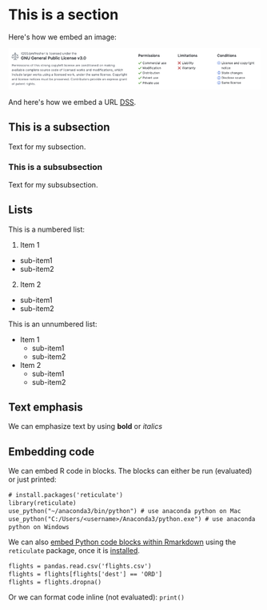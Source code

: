 # This is a section

Here's how we embed an image:

![](images/readme-license.png)

And here's how we embed a URL [DSS](https://dss.iq.harvard.edu/).

## This is a subsection

Text for my subsection.

### This is a subsubsection

Text for my subsubsection.

## Lists

This is a numbered list:

1. Item 1

* sub-item1
* sub-item2

2. Item 2

* sub-item1
* sub-item2

This is an unnumbered list:

* Item 1
  * sub-item1
  * sub-item2
* Item 2
  * sub-item1
  * sub-item2

## Text emphasis

We can emphasize text by using **bold** or _italics_

## Embedding code

We can embed R code in blocks. The blocks can either be run (evaluated) or just printed:

```{r-setup,
# install.packages('reticulate')
library(reticulate)
use_python("~/anaconda3/bin/python") # use anaconda python on Mac
use_python("C:/Users/<username>/Anaconda3/python.exe") # use anaconda python on Windows
```

We can also [embed Python code blocks within Rmarkdown](https://rstudio.github.io/reticulate/articles/r\_markdown.html) using the `reticulate` package, once it is [installed](https://rstudio.github.io/reticulate/index.html).

```{python,
flights = pandas.read.csv('flights.csv')
flights = flights[flights['dest'] == 'ORD']
flights = flights.dropna()
```

Or we can format code inline (not evaluated): `print()`
